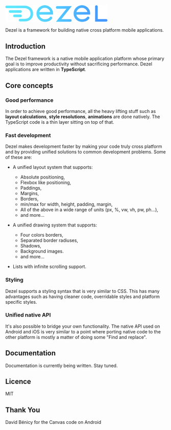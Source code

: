 <img src="https://github.com/logaritmdev/dezel/blob/master/logo.svg" alt="Dezel" width="320">

Dezel is a framework for building native cross platform mobile applications.

## Introduction

The Dezel framework is a native mobile application platform whose primary goal is to improve productivity without sacrificing performance. Dezel applications are written in **TypeScript**.

## Core concepts

### Good performance
In order to achieve good performance, all the heavy lifting stuff such as **layout calculations**, **style resolutions**, **animations** are done natively. The TypeScript code is a thin layer sitting on top of that.

### Fast development
Dezel makes development faster by making your code truly cross platform and by providing unified solutions to common development problems. Some of these are:

 - A unified layout system that supports:
    - Absolute positioning,
    - Flexbox like positioning,
    - Paddings,
    - Margins,
    - Borders,
    - min/max for width, height, padding, margin,
    - All of the above in a wide range of units (px, %, vw, vh, pw, ph...),
    - and more...

- A unified drawing system that supports:
    - Four colors borders,
    - Separated border radiuses,
    - Shadows,
    - Background images.
    - and more...

 - Lists with infinite scrolling support.

### Styling

Dezel supports a styling syntax that is very similar to CSS. This has many advantages such as having cleaner code, overridable styles and platform specific styles.

### Unified native API

It's also possible to bridge your own functionality. The native API used on Android and iOS is very similar to a point where porting native code to the other platform is mostly a matter of doing some "Find and replace".

## Documentation
Documentation is currently being written. Stay tuned.

## Licence
MIT

## Thank You
David Bénicy for the Canvas code on Android